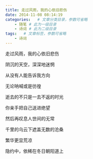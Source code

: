 ```yaml
---
title: 走过风雨，我的心依旧悲伤
date: 2014-11-08 08:14:19
categories:   # 文章分类目录，参数可省略
    - 随笔 # 此为一级目录
    - 诗词 # 此为二级目录
tags:   # 文章标签，参数可省略
    - 诗词
---
```

走过风雨，我的心依旧悲伤

阴沉的天空，深深地迷惘

从没有人能告诉我方向

无论呐喊或是彷徨

逝去的不只是一去不返的时光

你亲手把自己送进绝望

然后再叹息人世间的无常

千里的乌云下遮盖无数的沧桑

繁华更显荒凉

隐约中，依稀在冬日朝阳道上
